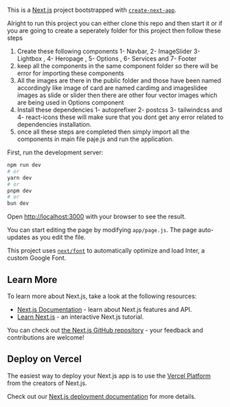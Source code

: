 This is a [Next.js](https://nextjs.org/) project bootstrapped with [`create-next-app`](https://github.com/vercel/next.js/tree/canary/packages/create-next-app).

Alright to run this project you can either clone this repo and then start it or if you are going to create a seperately folder for this project then follow these steps
1. Create these following components 1- Navbar, 2- ImageSlider 3- Lightbox , 4- Heropage , 5- Options , 6- Services and 7- Footer
2. keep all the components in the same component folder so there will be error for importing these components
3. All the images are there in the public folder and those have been named accordingly like image of card are named cardimg and imageslidee images as slide or slider then there are other four vector images which are being used in Options component
4. Install these dependencies 1- autoprefixer 2- postcss 3- tailwindcss and 4- react-icons these will make sure that you dont get any error related to dependencies installation.
5. once all these steps are completed then simply import all the components in main file paje.js and run the application.


First, run the development server:

```bash
npm run dev
# or
yarn dev
# or
pnpm dev
# or
bun dev
```

Open [http://localhost:3000](http://localhost:3000) with your browser to see the result.

You can start editing the page by modifying `app/page.js`. The page auto-updates as you edit the file.

This project uses [`next/font`](https://nextjs.org/docs/basic-features/font-optimization) to automatically optimize and load Inter, a custom Google Font.

## Learn More

To learn more about Next.js, take a look at the following resources:

- [Next.js Documentation](https://nextjs.org/docs) - learn about Next.js features and API.
- [Learn Next.js](https://nextjs.org/learn) - an interactive Next.js tutorial.

You can check out [the Next.js GitHub repository](https://github.com/vercel/next.js/) - your feedback and contributions are welcome!

## Deploy on Vercel

The easiest way to deploy your Next.js app is to use the [Vercel Platform](https://vercel.com/new?utm_medium=default-template&filter=next.js&utm_source=create-next-app&utm_campaign=create-next-app-readme) from the creators of Next.js.

Check out our [Next.js deployment documentation](https://nextjs.org/docs/deployment) for more details.
